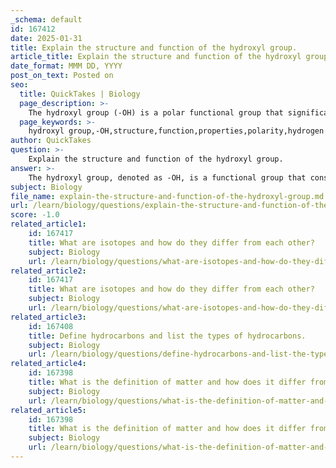 ```yaml
---
_schema: default
id: 167412
date: 2025-01-31
title: Explain the structure and function of the hydroxyl group.
article_title: Explain the structure and function of the hydroxyl group.
date_format: MMM DD, YYYY
post_on_text: Posted on
seo:
  title: QuickTakes | Biology
  page_description: >-
    The hydroxyl group (-OH) is a polar functional group that significantly enhances solubility in water, plays a crucial role in alcohol formation, and is vital in various biological processes due to its ability to form hydrogen bonds.
  page_keywords: >-
    hydroxyl group,-OH,structure,function,properties,polarity,hydrogen bonds,solubility,alcohol formation,biological significance,organic compounds
author: QuickTakes
question: >-
    Explain the structure and function of the hydroxyl group.
answer: >-
    The hydroxyl group, denoted as -OH, is a functional group that consists of an oxygen atom covalently bonded to a hydrogen atom. This structure imparts several important characteristics and functions to molecules that contain this group.\n\n### Structure of the Hydroxyl Group\n- **Composition**: The hydroxyl group is made up of one oxygen atom and one hydrogen atom. The oxygen atom is more electronegative than the hydrogen atom, which leads to a polar covalent bond. This polarity results in a partial negative charge on the oxygen and a partial positive charge on the hydrogen.\n\n### Properties of the Hydroxyl Group\n- **Polarity**: The polar nature of the hydroxyl group allows it to form hydrogen bonds with other molecules, particularly water. This property makes compounds containing hydroxyl groups hydrophilic (water-attracting).\n- **Solubility**: The ability to form hydrogen bonds significantly enhances the solubility of organic compounds in water. For example, ethanol (C₂H₅OH), which contains a hydroxyl group, is highly soluble in water due to its capacity to engage in hydrogen bonding.\n\n### Role in Alcohol Formation\nThe presence of a hydroxyl group is essential in the formation of alcohols, which are organic compounds characterized by one or more hydroxyl groups attached to carbon atoms. The hydroxyl group not only contributes to the polar characteristics of alcohols but also plays a crucial role in their physical properties, such as boiling points and solubility. \n\n### Biological Significance\nIn biological systems, the hydroxyl group is vital for various biochemical processes. Its ability to form hydrogen bonds influences the interactions between molecules, affecting the structure and function of biological macromolecules. For instance, the solubility of sugars and alcohols in water is largely due to the presence of hydroxyl groups, which is critical for their roles in metabolism and cellular functions.\n\nIn summary, the hydroxyl group (-OH) is a polar functional group that enhances the solubility of organic compounds in water, plays a key role in the formation of alcohols, and is significant in various biological processes due to its ability to form hydrogen bonds.
subject: Biology
file_name: explain-the-structure-and-function-of-the-hydroxyl-group.md
url: /learn/biology/questions/explain-the-structure-and-function-of-the-hydroxyl-group
score: -1.0
related_article1:
    id: 167417
    title: What are isotopes and how do they differ from each other?
    subject: Biology
    url: /learn/biology/questions/what-are-isotopes-and-how-do-they-differ-from-each-other
related_article2:
    id: 167417
    title: What are isotopes and how do they differ from each other?
    subject: Biology
    url: /learn/biology/questions/what-are-isotopes-and-how-do-they-differ-from-each-other
related_article3:
    id: 167408
    title: Define hydrocarbons and list the types of hydrocarbons.
    subject: Biology
    url: /learn/biology/questions/define-hydrocarbons-and-list-the-types-of-hydrocarbons
related_article4:
    id: 167398
    title: What is the definition of matter and how does it differ from elements?
    subject: Biology
    url: /learn/biology/questions/what-is-the-definition-of-matter-and-how-does-it-differ-from-elements
related_article5:
    id: 167398
    title: What is the definition of matter and how does it differ from elements?
    subject: Biology
    url: /learn/biology/questions/what-is-the-definition-of-matter-and-how-does-it-differ-from-elements
---
```


&nbsp;